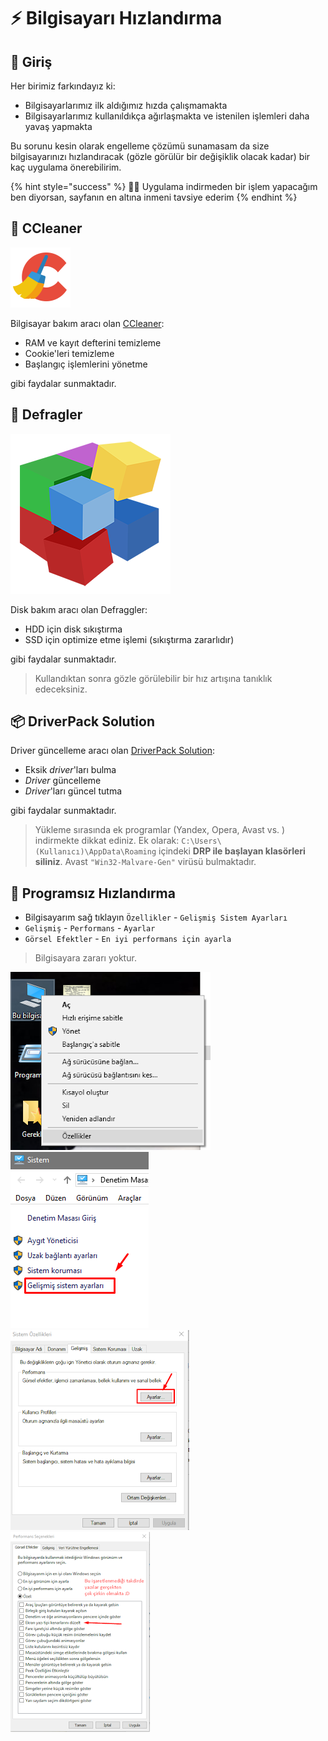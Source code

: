 # ⚡ Bilgisayarı Hızlandırma

## 🔰 Giriş

Her birimiz farkındayız ki:

* Bilgisayarlarımız ilk aldığımız hızda çalışmamakta
* Bilgisayarlarımız kullanıldıkça ağırlaşmakta ve istenilen işlemleri daha yavaş yapmakta

Bu sorunu kesin olarak engelleme çözümü sunamasam da size bilgisayarınızı hızlandıracak \(gözle görülür bir değişiklik olacak kadar\) bir kaç uygulama önerebilirim.

{% hint style="success" %}
🏃‍♂️ Uygulama indirmeden bir işlem yapacağım ben diyorsan, sayfanın en altına inmeni tavsiye ederim
{% endhint %}

## 🧹 CCleaner

![ccleaner](../.gitbook/assets/ccleaner.png)

Bilgisayar bakım aracı olan [CCleaner](https://www.ccleaner.com/ccleaner):

* RAM ve kayıt defterini temizleme
* Cookie'leri temizleme
* Başlangıç işlemlerini yönetme

gibi faydalar sunmaktadır.

## 🧱 Defragler

![defragler](../.gitbook/assets/defragler.png)

Disk bakım aracı olan Defraggler:

* HDD için disk sıkıştırma
* SSD için optimize etme işlemi \(sıkıştırma zararlıdır\)

gibi faydalar sunmaktadır.

> Kullandıktan sonra gözle görülebilir bir hız artışına tanıklık edeceksiniz.

## 📦 DriverPack Solution

Driver güncelleme aracı olan [DriverPack Solution](http://download.drp.su/17-online/DriverPack-17-Online_88304581.1512049963.exe):

* Eksik _driver_'ları bulma
* _Driver_ güncelleme
* _Driver_'ları güncel tutma

gibi faydalar sunmaktadır.

> Yükleme sırasında ek programlar \(Yandex, Opera, Avast vs. \) indirmekte dikkat ediniz. Ek olarak: `C:\Users\(Kullanıcı)\AppData\Roaming` içindeki **DRP ile başlayan klasörleri siliniz**. Avast `"Win32-Malvare-Gen"` virüsü bulmaktadır.

## 🦢 Programsız Hızlandırma

* Bilgisayarım sağ tıklayın `Özellikler` - `Gelişmiş Sistem Ayarları`
* `Gelişmiş` - `Performans` - `Ayarlar`
* `Görsel Efektler` - `En iyi performans için ayarla`

> Bilgisayara zararı yoktur.

![Programs&#x131;z H&#x131;zland&#x131;rma1](../.gitbook/assets/win10_fast1.png) ![Programs&#x131;z H&#x131;zland&#x131;rma2](../.gitbook/assets/win10_fast2.png) ![Programs&#x131;z H&#x131;zland&#x131;rma3](../.gitbook/assets/win10_fast3.png) ![Programs&#x131;z H&#x131;zland&#x131;rma4](../.gitbook/assets/win10_fast4.png)

